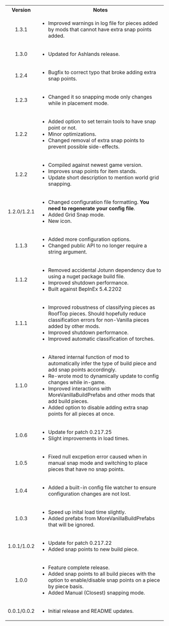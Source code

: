 <table>
	<tbody>
		<tr>
			<th align="center">Version</th>
			<th align="center">Notes</th>
		</tr>
		<tr>
			<td align="center">1.3.1</td>
			<td align="left">
				<ul>
					<li>Improved warnings in log file for pieces added by mods that cannot have extra snap points added.</li>
				</ul>
			</td>
		</tr>
		<tr>
			<td align="center">1.3.0</td>
			<td align="left">
				<ul>
					<li>Updated for Ashlands release.</li>
				</ul>
			</td>
		</tr>
		<tr>
			<td align="center">1.2.4</td>
			<td align="left">
				<ul>
					<li>Bugfix to correct typo that broke adding extra snap points.</li>
				</ul>
			</td>
		</tr>
		<tr>
			<td align="center">1.2.3</td>
			<td align="left">
				<ul>
					<li>Changed it so snapping mode only changes while in placement mode.</li>
				</ul>
			</td>
		</tr>
		<tr>
			<td align="center">1.2.2</td>
			<td align="left">
				<ul>
					<li>Added option to set terrain tools to have snap point or not.</li>
					<li>Minor optimizations.</li>
					<li>Changed removal of extra snap points to prevent possible side-effects.</li>
				</ul>
			</td>
		</tr>
		<tr>
			<td align="center">1.2.2</td>
			<td align="left">
				<ul>
					<li>Compiled against newest game version.</li>
					<li>Improves snap points for item stands.</li>
					<li>Update short description to mention world grid snapping.</li>
				</ul>
			</td>
		</tr>
		<tr>
			<td align="center">1.2.0/1.2.1</td>
			<td align="left">
				<ul>
					<li>Changed configuration file formatting. <b>You need to regenerate your config file</b>.</li>
					<li>Added Grid Snap mode.</li>
					<li>New icon.</li>
				</ul>
			</td>
		</tr>
		<tr>
			<td align="center">1.1.3</td>
			<td align="left">
				<ul>
					<li>Added more configuration options.</li>
					<li>Changed public API to no longer require a string argument.</li>
				</ul>
			</td>
		</tr>
		<tr>
			<td align="center">1.1.2</td>
			<td align="left">
				<ul>
					<li>Removed accidental Jotunn dependency due to using a nuget package build file.</li>
					<li>Improved shutdown performance.</li>
					<li>Built against BepInEx 5.4.2202</li>
				</ul>
			</td>
		</tr>
		<tr>
			<td align="center">1.1.1</td>
			<td align="left">
				<ul>
					<li>Improved robustness of classifying pieces as RoofTop pieces. Should hopefully reduce classification errors for non-Vanilla pieces added by other mods.</li>
					<li>Improved shutdown performance.</li>
					<li>Improved automatic classification of torches.</li>
				</ul>
			</td>
		</tr>
		<tr>
			<td align="center">1.1.0</td>
			<td align="left">
				<ul>
					<li>Altered internal function of mod to automatically infer the type of build piece and add snap points accordingly.</li>
					<li>Re-wrote mod to dynamically update to config changes while in-game.</li>
					<li>Improved interactions with MoreVanillaBuildPrefabs and other mods that add build pieces.</li>
					<li>Added option to disable adding extra snap points for all pieces at once.</li>
				</ul>
			</td>
		</tr>
		<tr>
			<td align="center">1.0.6</td>
			<td align="left">
				<ul>
					<li>Update for patch 0.217.25</li>
					<li>Slight improvements in load times.</li>
				</ul>
			</td>
		</tr>
		<tr>
			<td align="center">1.0.5</td>
			<td align="left">
				<ul>
					<li>Fixed null excpetion error caused when in manual snap mode and switching to place pieces that have no snap points.</li>
				</ul>
			</td>
		</tr>
		<tr>
			<td align="center">1.0.4</td>
			<td align="left">
				<ul>
					<li>Added a built-in config file watcher to ensure configuration changes are not lost.</li>
				</ul>
			</td>
		</tr>
		<tr>
			<td align="center">1.0.3</td>
			<td align="left">
				<ul>
					<li>Speed up inital load time slightly.</li>
					<li>Added prefabs from MoreVanillaBuildPrefabs that will be ignored.</li>
				</ul>
			</td>
		</tr>
		<tr>
			<td align="center">1.0.1/1.0.2</td>
			<td align="left">
				<ul>
					<li>Update for patch 0.217.22</li>
					<li>Added snap points to new build piece.</li>
				</ul>
			</td>
		</tr>
		<tr>
			<td align="center">1.0.0</td>
			<td align="left">
				<ul>
					<li>Feature complete release.</li>
					<li>Added snap points to all build pieces with the option to enable/disable snap points on a piece by piece basis.</li>
					<li>Added Manual (Closest) snapping mode.</li>
				</ul>
			</td>
		</tr>
		<tr>
			<td align="center">0.0.1/0.0.2</td>
			<td align="left">
				<ul>
					<li>
						Initial release and README updates.
					</li>
				</ul>
			</td>
		</tr>
	</tbody>
</table>